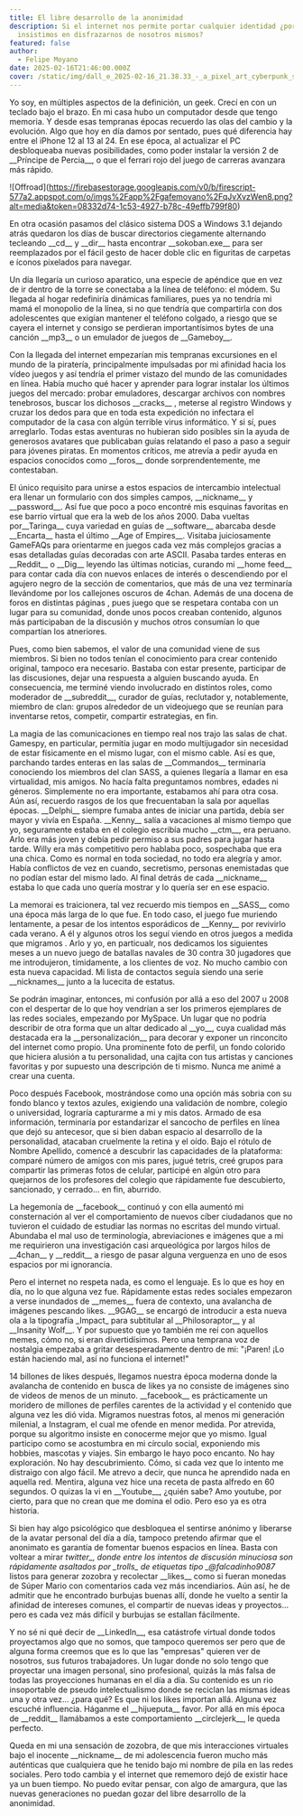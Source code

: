 ```yaml
---
title: El libre desarrollo de la anonimidad
description: Si el internet nos permite portar cualquier identidad ¿por que
  insistimos en disfrazarnos de nosotros mismos?
featured: false
author:
  - Felipe Moyano
date: 2025-02-16T21:46:00.000Z
cover: /static/img/dall_e_2025-02-16_21.38.33_-_a_pixel_art_cyberpunk_scene_inspired_by_prince_of_persia_2_environments._the_setting_features_ancient_persian-style_architecture_mixed_with_futuristic.webp
---
```

Yo soy, en múltiples aspectos de la definición, un geek. Crecí en con un teclado bajo el brazo. En mi casa hubo un computador desde que tengo memoria. Y desde esas tempranas épocas recuerdo las olas del cambio y la evolución. Algo que hoy en día damos por sentado, pues qué diferencia hay entre el iPhone 12 al 13 al 24. En ese época, al actualizar  el PC desbloqueaba nuevas posibilidades, como  poder instalar la versión 2 de \_\_Príncipe de Percia\_\_, o que el ferrari rojo del juego de carreras avanzara más rápido. 

!\[Offroad](https://firebasestorage.googleapis.com/v0/b/firescript-577a2.appspot.com/o/imgs%2Fapp%2Fgafemoyano%2FqJvXvzWen8.png?alt=media&token=08332d74-1c53-4927-b78c-49effb799f80)

En otra ocasión pasamos del clásico sistema DOS a Windows 3.1 dejando atrás quedaron los días de buscar directorios ciegamente alternando  tecleando \_\_cd\_\_ y \_\_dir\_\_ hasta encontrar \_\_sokoban.exe\_\_ para ser reemplazados por el fácil gesto de hacer doble clic en figuritas de carpetas e íconos pixelados para navegar. 

Un día llegaría un curioso aparatico, una especie de apéndice que en vez de ir dentro de la torre se conectaba a la línea de teléfono: el módem. Su llegada al hogar redefiniría dinámicas familiares, pues ya no tendría mi mamá el monopolio de la línea, si no que tendría que compartirla con dos adolescentes que exigían mantener el teléfono colgado, a riesgo que se cayera el internet y consigo se perdieran importantísimos bytes de una canción \_\_mp3\_\_ o un emulador de juegos de \_\_Gameboy\_\_.

Con la llegada del internet  empezarían mis tempranas excursiones en el mundo de la piratería, principalmente impulsadas por mi afinidad hacia los vídeo juegos y así tendría el primer vistazo del mundo de las comunidades en línea. Había mucho qué hacer y aprender para lograr instalar los últimos juegos del mercado: probar emuladores, descargar archivos con nombres tenebrosos, buscar los dichosos \_\_cracks\_\_ , meterse al registro Windows y cruzar los dedos para que en toda esta expedición no infectara el computador de la casa con algún terrible virus informático. Y si sí, pues arreglarlo. Todas estas aventuras no hubieran sido posibles sin la ayuda de generosos avatares que publicaban guías relatando el paso a paso a seguir para jóvenes piratas. En momentos críticos, me  atrevía a pedir ayuda en espacios conocidos como \_\_foros\_\_ donde sorprendentemente, me contestaban.

El único requisito para unirse a estos espacios de intercambio intelectual era llenar un formulario con dos simples campos, \_\_nickname\_\_ y \_\_password\_\_.  Así fue que poco a poco encontré mis esquinas favoritas en ese barrio virtual que era la web de los años 2000. Daba vueltas por\_\_Taringa\_\_ cuya variedad en guías de \_\_software\_\_ abarcaba desde \_\_Encarta\_\_ hasta el último \_\_Age of Empires\_\_.  Visitaba juiciosamente GameFAQs para orientarme en juegos cada vez más complejos gracias a esas detalladas guías decoradas con arte ASCII. Pasaba tardes enteras en \_\_Reddit\_\_ o \_\_Dig\_\_ leyendo las últimas noticias,  curando mi \_\_home feed\_\_ para contar cada día con nuevos enlaces de interés o  descendiendo por el agujero negro de  la sección de comentarios, que más de una vez terminaría llevándome por los callejones oscuros de 4chan. Además de una docena de foros en distintas páginas , pues juego que se respetara contaba con un lugar para su comunidad, donde unos pocos creaban contenido, algunos más participaban de la discusión y muchos otros consumían lo que compartían los atneriores.

Pues, como bien sabemos, el valor de una comunidad viene de sus miembros. Si bien no todos tenían el conocimiento para crear contenido original, tampoco era necesario. Bastaba con estar presente, participar de las discusiones, dejar una respuesta a alguien buscando ayuda. En consecuencia, me terminé viendo involucrado en distintos roles, como moderador de \_\_subreddit\_\_, curador de guías, reclutador y, notablemente, miembro de clan:  grupos alrededor de un videojuego que se reunían para   inventarse retos, competir, compartir estrategias, en fin. 

La magia de las comunicaciones en tiempo real nos trajo las salas de chat. Gamespy, en particular, permitía jugar en modo multijugador sin necesidad de estar físicamente en el mismo lugar, con el mismo cable. Así es que, parchando tardes enteras en las salas de \_\_Commandos\_\_ terminaría  conociendo los miembros del clan SASS,  a quienes llegaría a llamar en esa virtualidad, mis amigos.  No hacía falta preguntamos nombres, edades ni géneros. Simplemente no era importante, estabamos ahí para otra cosa. Aún así, recuerdo rasgos de los que frecuentaban la sala por aquellas épocas. \_\_Delphi\_\_ siempre fumaba antes de iniciar una partida, debía ser mayor y vivía en España.  \_\_Kenny\_\_ salía a vacaciones al mismo tiempo que yo, seguramente estaba en el colegio escribía mucho \_\_ctm\_\_, era peruano. Arlo era más joven y debía pedir permiso a sus padres para jugar hasta tarde. Willy era  más competitivo pero hablaba poco, sospechaba que era una chica. Como es normal en toda sociedad, no todo era alegría y amor. Había conflictos de vez en cuando, secretismo, personas  enemistadas que no podían estar del mismo lado.  Al final detrás de cada \_\_nickname\_\_ estaba lo que cada uno quería mostrar y lo quería ser en ese espacio.

La memorai es traicionera, tal vez recuerdo mis tiempos en \_\_SASS\_\_ como una época más larga de lo que fue. En todo caso, el  juego fue muriendo lentamente, a pesar de los intentos esporádicos de \_\_Kenny\_\_ por revivirlo cada verano. A él y algunos otros los seguí viendo en otros juegos a medida que migramos . Arlo y yo, en particualr, nos dedicamos los siguientes meses a un nuevo juego de batallas navales de 30 contra 30 jugadores que me introdujeron, tímidamente, a los clientes de voz. No mucho cambio con esta nueva capacidad. Mi lista de contactos seguía siendo una serie \_\_nicknames\_\_  junto a la lucecita de estatus.

Se podrán imaginar, entonces, mi confusión por allá a eso del 2007 u 2008 con el despertar de lo que hoy vendrían a ser los primeros ejemplares de las redes sociales, empezando por MySpace. Un lugar que no podría describir de otra forma que un altar dedicado al \_\_yo\_\_, cuya cualidad más destacada era la \_\_personalización\_\_  para decorar y exponer un rinconcito del internet como propio. Una prominente foto de perfil, un fondo colorido que hiciera alusión a tu personalidad, una cajita con tus artistas y canciones favoritas y por supuesto una descripción de ti mismo. Nunca me animé a crear una cuenta.

Poco después Facebook, mostrándose como una opción más sobria con su fondo blanco y textos azules, exigiendo una validación de nombre, colegio o universidad, lograría capturarme a mi y mis datos. Armado de esa información, terminaría por estandarizar el sancocho de perfiles en línea que dejó su antecesor, que si bien daban espacio al desarrollo de la personalidad, atacaban cruelmente la retina y el oído. Bajo el rótulo de Nombre Apellido, comencé a  descubrir las capacidades de la plataforma: comparé número de amigos con mis pares, jugué tetris, creé grupos para compartir las primeras fotos de celular, participé en algún otro para quejarnos de los profesores del colegio que rápidamente fue descubierto, sancionado, y cerrado... en fin,  aburrido.

La hegemonía de \_\_facebook\_\_ continuó y con ella aumentó mi consternación al ver el comportamiento de nuevos cíber ciudadanos que no tuvieron el cuidado de estudiar las normas no escritas del mundo virtual. Abundaba el mal uso  de  terminología, abreviaciones e imágenes que a mi me requirieron una investigación casi arqueológica por largos hilos de \_\_4chan\_\_ y \_\_reddit\_\_ a riesgo de pasar alguna verguenza en uno de esos espacios por mi ignorancia. 

Pero el internet no respeta nada, es como el lenguaje. Es lo que es hoy en día, no lo que alguna vez fue. Rápidamente estas redes sociales empezaron a verse inundados de \_\_memes\_\_ fuera de contexto, una avalancha de imágenes pescando likes. \_\_9GAG\_\_ se encargó de introducir a  esta nueva ola a la tipografía \_Impact\_ para subtitular al \_\_Philosoraptor\_\_ y al \_\_Insanity Wolf\_\_. Y por supuesto que yo también me reí con aquellos memes, cómo no, si eran divertidísimos. Pero una temprana voz de nostalgia empezaba a gritar desesperadamente dentro de mi: "¡Paren! ¡Lo están haciendo mal, así no funciona el internet!"

14 billones de likes después, llegamos nuestra época moderna donde la avalancha de contenido en busca de likes ya no consiste de imágenes sino de videos de menos de un minuto. \_\_facebook\_\_ es prácticamente un moridero de millones de perfiles carentes de la actividad y el contenido que alguna vez les dió vida. Migramos nuestras fotos, al menos mi generación milenial, a Instagram, el cual me ofende en menor medida. Por atrevida, porque su algoritmo insiste en conocerme mejor que yo mismo.  Igual participo como se acostumbra en mi círculo social, exponiendo mis hobbies, mascotas y viajes. Sin embargo le hayo poco encanto. No hay exploración. No hay descubrimiento. Cómo, si cada vez que lo intento me distraigo con algo fácil. Me atrevo a decir, que nunca he aprendido nada en aquella red. Mentira, alguna vez hice una receta de pasta alfredo en 60 segundos. O quizas la vi en \_\_Youtube\_\_, ¿quién sabe? Amo youtube, por cierto, para que no crean que me domina el odio. Pero eso ya es otra historia.

Si bien hay algo psicológico que desbloquea el sentirse anónimo y liberarse de la avatar personal del día a día, tampoco pretendo afirmar que el anonimato es garantía de fomentar buenos espacios en línea. Basta con voltear a mirar __twitter_\_, donde entre los intentos de discusión minuciosa son rápidamente asaltados por \_*trolls*\_ de etiquetas tipo \_@falcadinho9087_ listos para generar zozobra y recolectar \_\_likes\_\_ como si fueran monedas de Súper Mario con comentarios cada vez más incendiarios. Aún así, he de admitir que he encontrado burbujas buenas allí, donde he vuelto a sentir la afinidad de intereses comunes, el compartir de nuevas ideas y proyectos... pero es cada vez más difícil y  burbujas se estallan fácilmente.

Y no sé ni qué decir de \_\_LinkedIn\_\_, esa catástrofe virtual donde todos proyectamos algo que no somos, que tampoco queremos ser pero que de alguna forma creemos que es lo que las "empresas" quieren ver de nosotros, sus futuros trabajadores. Un lugar donde no solo tengo que proyectar una imagen personal, sino profesional, quizás la más falsa de todas las proyecciones humanas en el día a día. Su contenido es un rio insoportable de pseudo intelectualismo donde se reciclan las mismas ideas una y otra vez... ¿para qué? Es que ni los likes importan allá. Alguna vez escuché influencia. Háganme el \_\_hijueputa\_\_ favor. Por allá en mis época de \_\_reddit\_\_ llamábamos a este comportamiento \_\_circlejerk\_\_, le queda perfecto.

Queda en mi una sensación de zozobra, de que mis interacciones virtuales bajo el inocente \_\_nickname\_\_ de mi adolescencia fueron mucho más auténticas que cualquiera que he tenido bajo mi nombre de pila en las redes sociales. Pero todo cambia y el internet que rememoro dejó de existir hace ya un buen tiempo. No puedo evitar pensar, con algo de amargura, que  las nuevas generaciones no puedan gozar del libre desarrollo de la anonimidad.
